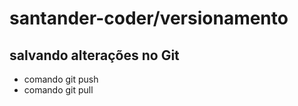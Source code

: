 # santander-coder/versionamento

## salvando alterações no Git
* comando git push
* comando git pull
